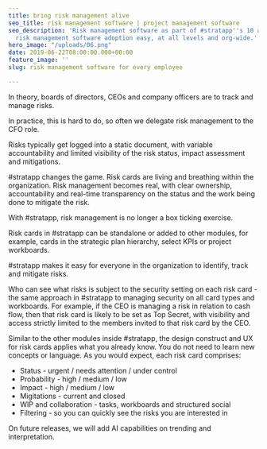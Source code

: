 ```yaml
---
title: bring risk management alive
seo_title: risk management software | project management software
seo_description: 'Risk management software as part of #stratapp''s 10 apps in 1, making
  risk management software adoption easy, at all levels and org-wide.'
hero_image: "/uploads/06.png"
date: 2019-06-22T08:00:00.000+00:00
feature_image: ''
slug: risk management software for every employee

---
```

In theory, boards of directors, CEOs and company officers are to track and manage risks.

In practice, this is hard to do, so often we delegate risk management to the CFO role.

Risks typically get logged into a static document, with variable accountability and limited visibility of the risk status, impact assessment and mitigations.

\#stratapp changes the game. Risk cards are living and breathing within the organization. Risk management becomes real, with clear ownership, accountability and real-time transparency on the status and the work being done to mitigate the risk.

With #stratapp, risk management is no longer a box ticking exercise.

Risk cards in #stratapp can be standalone or added to other modules, for example, cards in the strategic plan hierarchy, select KPIs or project workboards.

\#stratapp makes it easy for everyone in the organization to identify, track and mitigate risks.

  
Who can see what risks is subject to the security setting on each risk card - the same approach in #stratapp to managing security on all card types and workboards. For example, if the CEO is managing a risk in relation to cash flow, then that risk card is likely to be set as Top Secret, with visibility and access strictly limited to the members invited to that risk card by the CEO.

Similar to the other modules inside #stratapp, the design construct and UX for risk cards applies what you already know. You do not need to learn new concepts or language. As you would expect, each risk card comprises:

* Status - urgent / needs attention / under control
* Probability - high / medium / low
* Impact - high / medium / low
* Migitations - current and closed
* WIP and collaboration - tasks, workboards and structured social
* Filtering - so you can quickly see the risks you are interested in

On future releases, we will add AI capabilities on trending and interpretation.